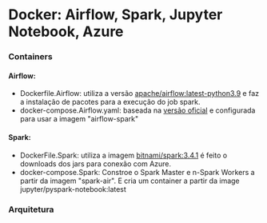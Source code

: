 # Docker: Airflow, Spark, Jupyter Notebook, Azure


### Containers
#### Airflow:
- Dockerfile.Airflow: utiliza a versão [apache/airflow:latest-python3.9](https://hub.docker.com/layers/apache/airflow/latest-python3.9/images/sha256-f5dd54399c66eb93e481730efffa66eb002114c10a251de0edeac9bc322cf8ea?context=explore) e faz a instalação de pacotes para a execução do job spark.
- docker-compose.Airflow.yaml: baseada na [versão oficial](https://airflow.apache.org/docs/apache-airflow/2.0.1/docker-compose.yaml) e configurada para usar a imagem "airflow-spark"


#### Spark:
- DockerFile.Spark: utiliza a imagem [bitnami/spark:3.4.1](https://hub.docker.com/layers/bitnami/spark/3.4.1/images/sha256-b1044b4d44db305452948f67747ebf92587c64cd54ffa2a41dc24dc1ee6002e3?context=explore) é feito o downloads dos jars para conexão com Azure.
- docker-compose.Spark: Constroe o Spark Master e n-Spark Workers a partir da imagem "spark-air". E cria um container a partir da image jupyter/pyspark-notebook:latest


### Arquitetura


### 